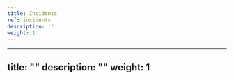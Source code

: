 ```yaml
---
title: Incidents
ref: incidents
description: ''
weight: 1
---
```

---
title: ""
description: ""
weight: 1
---